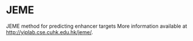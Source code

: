 # JEME
JEME method for predicting enhancer targets
More information available at http://yiplab.cse.cuhk.edu.hk/jeme/. 
